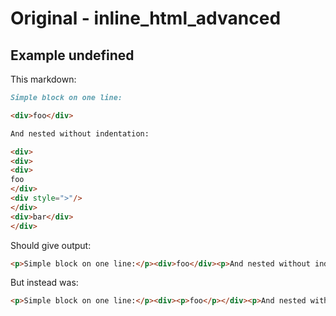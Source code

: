 # Original - inline_html_advanced

## Example undefined

This markdown:

```markdown
Simple block on one line:

<div>foo</div>

And nested without indentation:

<div>
<div>
<div>
foo
</div>
<div style=">"/>
</div>
<div>bar</div>
</div>

```

Should give output:

```html
<p>Simple block on one line:</p><div>foo</div><p>And nested without indentation:</p><div><div><div>foo</div><div style="&gt;"></div><div>bar</div></div>
```

But instead was:

```html
<p>Simple block on one line:</p><div><p>foo</p></div><p>And nested without indentation:</p><div><div><div><p>foo</p></div><div style="&gt;"></div></div><div><p>bar</p></div></div>
```
